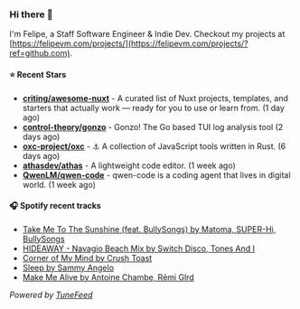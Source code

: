 ### Hi there 👋

I'm Felipe, a Staff Software Engineer & Indie Dev. Checkout my projects at [https://felipevm.com/projects/](https://felipevm.com/projects/?ref=github.com).

#### ⭐ Recent Stars
- **[criting/awesome-nuxt](https://github.com/criting/awesome-nuxt)** - A curated list of Nuxt projects, templates, and starters that actually work — ready for you to use or learn from. (1 day ago)
- **[control-theory/gonzo](https://github.com/control-theory/gonzo)** - Gonzo! The Go based TUI log analysis tool (2 days ago)
- **[oxc-project/oxc](https://github.com/oxc-project/oxc)** - ⚓ A collection of JavaScript tools written in Rust. (6 days ago)
- **[athasdev/athas](https://github.com/athasdev/athas)** - A lightweight code editor. (1 week ago)
- **[QwenLM/qwen-code](https://github.com/QwenLM/qwen-code)** - qwen-code is a coding agent that lives in digital world. (1 week ago)

#### 🎧 Spotify recent tracks
- [Take Me To The Sunshine (feat. BullySongs) by Matoma, SUPER-Hi, BullySongs](https://open.spotify.com/track/4peF3yGZAZfeOFDahi6Ig5)
- [HIDEAWAY - Navagio Beach Mix by Switch Disco, Tones And I](https://open.spotify.com/track/5m4VBlV0Brp0khQMdBrwod)
- [Corner of My Mind by Crush Toast](https://open.spotify.com/track/21UdJOwe8OVWiCvMoofjBT)
- [Sleep by Sammy Angelo](https://open.spotify.com/track/2qXTmrFyGsXSi2qSnKeoph)
- [Make Me Alive by Antoine Chambe, Rémi Glrd](https://open.spotify.com/track/2A4fHFWfCwjWPRk3x99kSv)

_Powered by [TuneFeed](https://tunefeed.app?ref=github.com)_
